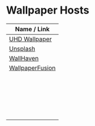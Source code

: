 # Wallpaper Hosts
| Name / Link                                         |
| --------------------------------------------------- |
| [UHD Wallpaper](https://www.uhdpaper.com/)          |
| [Unsplash](https://unsplash.com/)                   |
| [WallHaven](https://wallhaven.cc/)                  |
| [WallpaperFusion](https://www.wallpaperfusion.com/) |
| []() |
| []() |
| []() |
| []() |
| []() |
| []() |
| []() |
| []() |
| []() |
| []() |
| []() |
| []() |
| []() |
| []() |
| []() |
| []() |
| []() |
| []() |
| []() |
| []() |
| []() |
